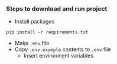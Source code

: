 ### Steps to download and run project

- Install packages

```shell
pip install -r requirements.txt
```

- Make `.env` file
- Copy `.env.example` contents to `.env` file
  - Insert environment variables
